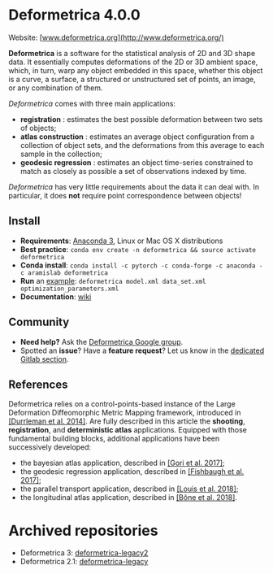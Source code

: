 # Deformetrica 4.0.0

Website: [www.deformetrica.org](http://www.deformetrica.org/)

**Deformetrica** is a software for the statistical analysis of 2D and 3D shape data. It essentially computes deformations of the 2D or 3D ambient space, which, in turn, warp any object embedded in this space, whether this object is a curve, a surface, a structured or unstructured set of points, an image, or any combination of them.

_Deformetrica_ comes with three main applications:
- **registration** : estimates the best possible deformation between two sets of objects;
- **atlas construction** : estimates an average object configuration from a collection of object sets, and the deformations from this average to each sample in the collection;
- **geodesic regression** : estimates an object time-series constrained to match as closely as possible a set of observations indexed by time.

_Deformetrica_ has very little requirements about the data it can deal with. In particular, it does __not__ require point correspondence between objects!

## Install

- **Requirements**: [Anaconda 3](https://www.anaconda.com/download), Linux or Mac OS X distributions
- **Best practice**: `conda env create -n deformetrica && source activate deformetrica`
- **Conda install**: `conda install -c pytorch -c conda-forge -c anaconda -c aramislab deformetrica` 
- **Run** an [example](https://gitlab.icm-institute.org/aramislab/deformetrica/tree/master/examples): `deformetrica model.xml data_set.xml optimization_parameters.xml`
- **Documentation**: [wiki](https://gitlab.icm-institute.org/aramislab/deformetrica/wikis/home)

## Community

- **Need help?** Ask the [Deformetrica Google group](https://groups.google.com/forum/#!forum/deformetrica).
- Spotted an **issue**? Have a **feature request**? Let us know in the [dedicated Gitlab section](https://gitlab.icm-institute.org/aramislab/deformetrica/issues). 

## References

Deformetrica relies on a control-points-based instance of the Large Deformation Diffeomorphic Metric Mapping framework, introduced in [\[Durrleman et al. 2014\]](https://linkinghub.elsevier.com/retrieve/pii/S1053811914005205). Are fully described in this article the **shooting**, **registration**, and **deterministic atlas** applications. Equipped with those fundamental building blocks, additional applications have been successively developed:
- the bayesian atlas application, described in [\[Gori et al. 2017\]](https://hal.archives-ouvertes.fr/hal-01359423/);
- the geodesic regression application, described in [\[Fishbaugh et al. 2017\]](https://www.medicalimageanalysisjournal.com/article/S1361-8415(17)30044-0/fulltext);
- the parallel transport application, described in [\[Louis et al. 2018\]](https://www.researchgate.net/publication/319136479_Parallel_transport_in_shape_analysis_a_scalable_numerical_scheme);
- the longitudinal atlas application, described in [\[Bône et al. 2018\]](https://www.researchgate.net/publication/324037371_Learning_distributions_of_shape_trajectories_from_longitudinal_datasets_a_hierarchical_model_on_a_manifold_of_diffeomorphisms).

# Archived repositories

- Deformetrica 3: [deformetrica-legacy2](https://gitlab.icm-institute.org/aramislab/deformetrica-legacy2)
- Deformetrica 2.1: [deformetrica-legacy](https://gitlab.icm-institute.org/aramislab/deformetrica-legacy)

